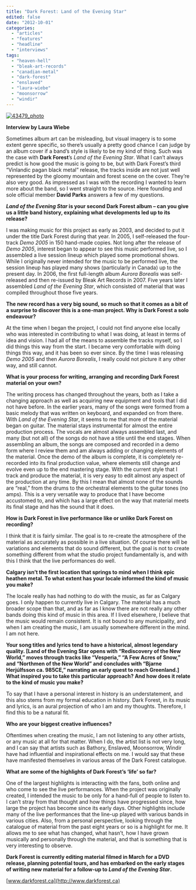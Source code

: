 ```yaml
---
title: "Dark Forest: Land of the Evening Star"
edited: false
date: "2012-10-01"
categories:
  - "articles"
  - "features"
  - "headline"
  - "interviews"
tags:
  - "heaven-hell"
  - "bleak-art-records"
  - "canadian-metal"
  - "dark-forest"
  - "enslaved"
  - "laura-wiebe"
  - "moonsorrow"
  - "windir"
---
```


[![](http://www.hellbound.ca/wp-content/uploads/2012/10/43479_photo.jpg "43479_photo")](http://www.hellbound.ca/2012/10/dark-forest-land-of-the-evening-star/43479_photo/)

**Interview by Laura Wiebe**

Sometimes album art can be misleading, but visual imagery is to some extent genre specific, so there’s usually a pretty good chance I can judge by an album cover if a band’s style is likely to be my kind of thing. Such was the case with **Dark Forest**’s _Land of the Evening Star_. What I can’t always predict is how good the music is going to be, but with Dark Forest’s third “Vinlandic pagan black metal” release, the tracks inside are not just well represented by the gloomy mountain and forest scene on the cover. They’re also very good. As impressed as I was with the recording I wanted to learn more about the band, so I went straight to the source. Here founding and sole official member **David Parks** answers a few of my questions.

**_Land of the Evening Star_ is your second Dark Forest album – can you give us a little band history, explaining what developments led up to its release?**

I was making music for this project as early as 2003, and decided to put it under the title Dark Forest during that year. In 2005, I self-released the four-track _Demo 2005_ in 150 hand-made copies. Not long after the release of _Demo 2005_, interest began to appear to see this music performed live, so I assembled a live session lineup which played some promotional shows. While I originally never intended for the music to be performed live, the session lineup has played many shows (particularly in Canada) up to the present day. In 2006, the first full-length album _Aurora Borealis_ was self-released and then re-issued by Bleak Art Records in 2007. Five years later I assembled _Land of the Evening Star_, which consisted of material that was compiled throughout those five years.

**The new record has a very big sound, so much so that it comes as a bit of a surprise to discover this is a one-man project. Why is Dark Forest a solo endeavour?**

At the time when I began the project, I could not find anyone else locally who was interested in contributing to what I was doing, at least in terms of idea and vision. I had all of the means to assemble the tracks myself, so I did things this way from the start. I became very comfortable with doing things this way, and it has been so ever since. By the time I was releasing _Demo 2005_ and then _Aurora Borealis_, I really could not picture it any other way, and still cannot.

**What is your process for writing, arranging and recording Dark Forest material on your own?**

The writing process has changed throughout the years, both as I take a changing approach as well as acquiring new equipment and tools that I did not have before. In the earlier years, many of the songs were formed from a basic melody that was written on keyboard, and expanded on from there. With _Land of the Evening Star_, it seems to me that more of the material began on guitar. The material stays instrumental for almost the entire production process. The vocals are almost always assembled last, and many (but not all) of the songs do not have a title until the end stages. When assembling an album, the songs are composed and recorded in a demo form where I review them and am always adding or changing elements of the material. Once the demo of the album is complete, it is completely re-recorded into its final production value, where elements still change and evolve even up to the end mastering stage. With the current style that I track and produce the material, it is very easy to edit almost any aspect of the production at any time. By this I mean that almost none of the sounds are “real,” from the drums to the orchestral elements to the guitar tones (no amps). This is a very versatile way to produce that I have become accustomed to, and which has a large effect on the way that material meets its final stage and has the sound that it does.

**How is Dark Forest in live performance like or unlike Dark Forest on recording?**

I think that it is fairly similar. The goal is to re-create the atmosphere of the material as accurately as possible in a live situation. Of course there will be variations and elements that do sound different, but the goal is not to create something different from what the studio project fundamentally is, and with this I think that the live performances do well.

**Calgary isn’t the first location that springs to mind when I think epic heathen metal. To what extent has your locale informed the kind of music you make?**

The locale really has had nothing to do with the music, as far as Calgary goes. I only happen to currently live in Calgary. The material has a much broader scope than that, and as far as I know there are not really any other bands doing this kind of music in this area. If I lived elsewhere, I believe that the music would remain consistent. It is not bound to any municipality, and when I am creating the music, I am usually somewhere different in the mind. I am not here.

**Your song titles and lyrics tend to have a historical, almost legendary quality. \[Land of the Evening Star opens with “Rediscovery of the New World,” moves through tracks like “Vesperia,” “A Few Acres of Snow,” and “Northmen of the New World” and concludes with “Bjarne Herjúlfsson ca. 985CE,” narrating an early quest to reach Greenland.\] What inspired you to take this particular approach? And how does it relate to the kind of music you make?**

To say that I have a personal interest in history is an understatement, and this also stems from my formal education in history. Dark Forest, in its music and lyrics, is an aural projection of who I am and my thoughts. Therefore, I find this to be a natural fit.

**Who are your biggest creative influences?**

Oftentimes when creating the music, I am not listening to any other artists, or any music at all for that matter. When I do, the artist list is not very long, and I can say that artists such as Bathory, Enslaved, Moonsorrow, Windir have had influential and inspirational effects on me. I would say that these have manifested themselves in various areas of the Dark Forest catalogue.

**What are some of the highlights of Dark Forest’s ‘life’ so far?**

One of the largest highlights is interacting with the fans, both online and who come to see the live performances. When the project was originally created, I intended the music to be only for a hand-full of people to listen to. I can’t stray from that thought and how things have progressed since, how large the project has become since its early days. Other highlights include many of the live performances that the line-up played with various bands in various cities. Also, from a personal perspective, looking through the catalogue of material from the past eight years or so is a highlight for me. It allows me to see what has changed, what hasn’t, how I have grown musically and personally through the material, and that is something that is very interesting to observe.

**Dark Forest is currently editing material filmed in March for a DVD release, planning potential tours, and has embarked on the early stages of writing new material for a follow-up to _Land of the Evening Star_.**

[www.darkforest.ca](http://www.darkforest.ca)
